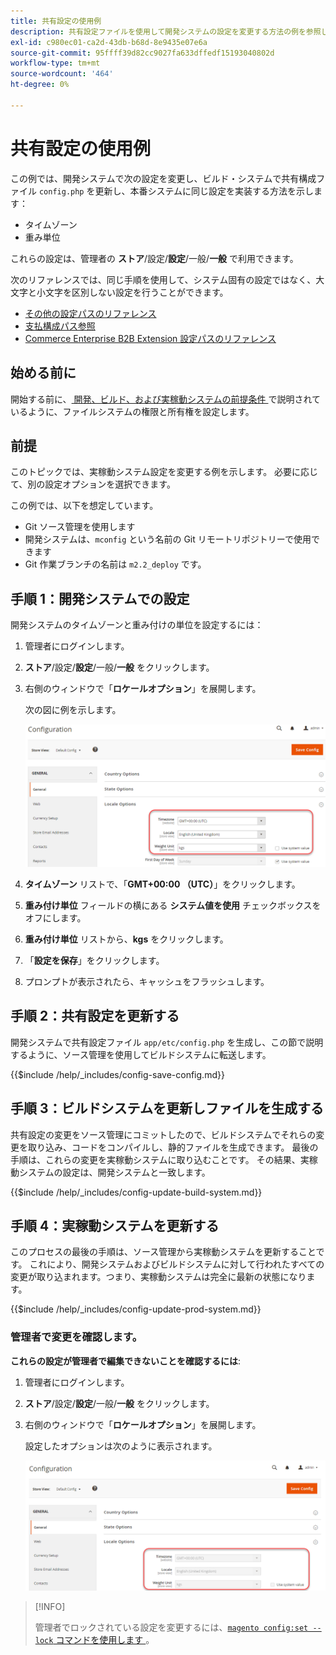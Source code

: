 ```yaml
---
title: 共有設定の使用例
description: 共有設定ファイルを使用して開発システムの設定を変更する方法の例を参照してください。
exl-id: c980ec01-ca2d-43db-b68d-8e9435e07e6a
source-git-commit: 95ffff39d82cc9027fa633dffedf15193040802d
workflow-type: tm+mt
source-wordcount: '464'
ht-degree: 0%

---
```


# 共有設定の使用例

この例では、開発システムで次の設定を変更し、ビルド・システムで共有構成ファイル `config.php` を更新し、本番システムに同じ設定を実装する方法を示します：

- タイムゾーン
- 重み単位

これらの設定は、管理者の **ストア**/設定/**設定**/一般/**一般** で利用できます。

次のリファレンスでは、同じ手順を使用して、システム固有の設定ではなく、大文字と小文字を区別しない設定を行うことができます。

- [その他の設定パスのリファレンス](../reference/config-reference-general.md)
- [支払構成パス参照](../reference/config-reference-payment.md)
- [Commerce Enterprise B2B Extension 設定パスのリファレンス](../reference/config-reference-b2b.md)

## 始める前に

開始する前に、[ 開発、ビルド、および実稼動システムの前提条件 ](../deployment/prerequisites.md) で説明されているように、ファイルシステムの権限と所有権を設定します。

## 前提

このトピックでは、実稼動システム設定を変更する例を示します。 必要に応じて、別の設定オプションを選択できます。

この例では、以下を想定しています。

- Git ソース管理を使用します
- 開発システムは、`mconfig` という名前の Git リモートリポジトリーで使用できます
- Git 作業ブランチの名前は `m2.2_deploy` です。

## 手順 1：開発システムでの設定

開発システムのタイムゾーンと重み付けの単位を設定するには：

1. 管理者にログインします。
1. **ストア**/設定/**設定**/一般/**一般** をクリックします。
1. 右側のウィンドウで「**ロケールオプション**」を展開します。

   次の図に例を示します。

   ![ 開発システムでのロケールオプションの設定 ](../../assets/configuration/split-deploy-set-locale.png)

1. **タイムゾーン** リストで、「**GMT+00:00 （UTC）**」をクリックします。
1. **重み付け単位** フィールドの横にある **システム値を使用** チェックボックスをオフにします。
1. **重み付け単位** リストから、**kgs** をクリックします。
1. 「**設定を保存**」をクリックします。
1. プロンプトが表示されたら、キャッシュをフラッシュします。

## 手順 2：共有設定を更新する

開発システムで共有設定ファイル `app/etc/config.php` を生成し、この節で説明するように、ソース管理を使用してビルドシステムに転送します。

{{$include /help/_includes/config-save-config.md}}

## 手順 3：ビルドシステムを更新しファイルを生成する

共有設定の変更をソース管理にコミットしたので、ビルドシステムでそれらの変更を取り込み、コードをコンパイルし、静的ファイルを生成できます。 最後の手順は、これらの変更を実稼動システムに取り込むことです。 その結果、実稼動システムの設定は、開発システムと一致します。

{{$include /help/_includes/config-update-build-system.md}}

## 手順 4：実稼動システムを更新する

このプロセスの最後の手順は、ソース管理から実稼動システムを更新することです。 これにより、開発システムおよびビルドシステムに対して行われたすべての変更が取り込まれます。つまり、実稼動システムは完全に最新の状態になります。

{{$include /help/_includes/config-update-prod-system.md}}

### 管理者で変更を確認します。

**これらの設定が管理者で編集できないことを確認するには**:

1. 管理者にログインします。
1. **ストア**/設定/**設定**/一般/**一般** をクリックします。
1. 右側のウィンドウで「**ロケールオプション**」を展開します。

   設定したオプションは次のように表示されます。

   ![ 設定オプションは管理で編集できません ](../../assets/configuration/split-deploy-not-editable.png)

>[!INFO]
>
>管理者でロックされている設定を変更するには、[`magento config:set --lock` コマンドを使用します ](../cli/set-configuration-values.md)。
